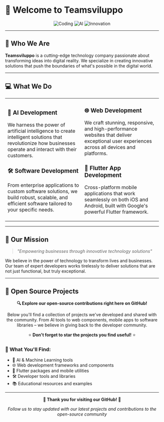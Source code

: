# 🚀 Welcome to **Teamsviluppo** 

<div align="center">
  
  ![Coding](https://img.shields.io/badge/Status-Building%20the%20Future-brightgreen?style=for-the-badge)
  ![AI](https://img.shields.io/badge/AI-Powered-blue?style=for-the-badge)
  ![Innovation](https://img.shields.io/badge/Innovation-Always-orange?style=for-the-badge)

</div>

---

## 🌟 **Who We Are**

**Teamsviluppo** is a cutting-edge technology company passionate about transforming ideas into digital reality. We specialize in creating innovative solutions that push the boundaries of what's possible in the digital world.

---

## 💻 **What We Do**

<table>
<tr>
<td width="50%">

### 🤖 **AI Development**
We harness the power of artificial intelligence to create intelligent solutions that revolutionize how businesses operate and interact with their customers.

### 🛠️ **Software Development**  
From enterprise applications to custom software solutions, we build robust, scalable, and efficient software tailored to your specific needs.

</td>
<td width="50%">

### 🌐 **Web Development**
We craft stunning, responsive, and high-performance websites that deliver exceptional user experiences across all devices and platforms.

### 📱 **Flutter App Development**
Cross-platform mobile applications that work seamlessly on both iOS and Android, built with Google's powerful Flutter framework.

</td>
</tr>
</table>

---

## 🎯 **Our Mission**

> *"Empowering businesses through innovative technology solutions"*

We believe in the power of technology to transform lives and businesses. Our team of expert developers works tirelessly to deliver solutions that are not just functional, but truly exceptional.

---

## 📂 **Open Source Projects**

<div align="center">

**🔍 Explore our open-source contributions right here on GitHub!**

Below you'll find a collection of projects we've developed and shared with the community. From AI tools to web components, mobile apps to software libraries – we believe in giving back to the developer community.

⭐ **Don't forget to star the projects you find useful!** ⭐

</div>

### 🎁 **What You'll Find:**
- 🤖 AI & Machine Learning tools
- 🌐 Web development frameworks and components  
- 📱 Flutter packages and mobile utilities
- 🛠️ Developer tools and libraries
- 📚 Educational resources and examples

---

<div align="center">
  
**🌟 Thank you for visiting our GitHub! 🌟**

*Follow us to stay updated with our latest projects and contributions to the open-source community*

</div>
